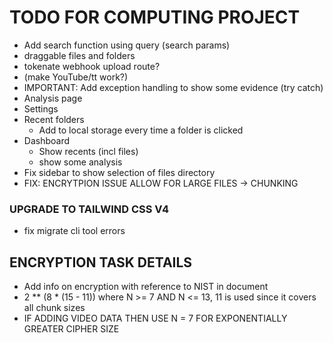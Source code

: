 # TODO FOR COMPUTING PROJECT
- Add search function using query (search params)
- draggable files and folders
- tokenate webhook upload route?
- (make YouTube/tt work?)
- IMPORTANT: Add exception handling to show some evidence (try catch)
- Analysis page
- Settings
- Recent folders
  - Add to local storage every time a folder is clicked
- Dashboard
  - Show recents (incl files)
  - show some analysis
- Fix sidebar to show selection of files directory
- FIX: ENCRYTPION ISSUE ALLOW FOR LARGE FILES -> CHUNKING

### UPGRADE TO TAILWIND CSS V4
-  fix migrate cli tool errors

## ENCRYPTION TASK DETAILS
- Add info on encryption with reference to NIST in document
- 2 ** (8 * (15 - 11)) where N >= 7 AND N <= 13, 11 is used since it covers all chunk sizes
- IF ADDING VIDEO DATA THEN USE N = 7 FOR EXPONENTIALLY GREATER CIPHER SIZE


